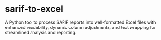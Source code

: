# sarif-to-excel
A Python tool to process SARIF reports into well-formatted Excel files with enhanced readability, dynamic column adjustments, and text wrapping for streamlined analysis and reporting.
